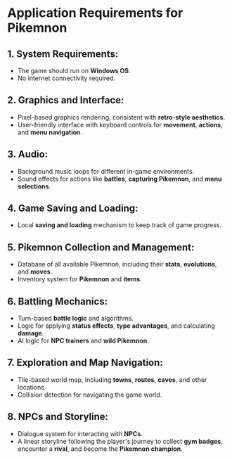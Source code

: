 # Application Requirements for Pikemnon

## 1. System Requirements:
- The game should run on **Windows OS**.
- No internet connectivity required.

## 2. Graphics and Interface:
- Pixel-based graphics rendering, consistent with **retro-style aesthetics**.
- User-friendly interface with keyboard controls for **movement**, **actions**, and **menu navigation**.

## 3. Audio:
- Background music loops for different in-game environments.
- Sound effects for actions like **battles**, **capturing Pikemnon**, and **menu selections**.

## 4. Game Saving and Loading:
- Local **saving and loading** mechanism to keep track of game progress.

## 5. Pikemnon Collection and Management:
- Database of all available Pikemnon, including their **stats**, **evolutions**, and **moves**.
- Inventory system for **Pikemnon** and **items**.

## 6. Battling Mechanics:
- Turn-based **battle logic** and algorithms.
- Logic for applying **status effects**, **type advantages**, and calculating **damage**.
- AI logic for **NPC trainers** and **wild Pikemnon**.

## 7. Exploration and Map Navigation:
- Tile-based world map, including **towns**, **routes**, **caves**, and other locations.
- Collision detection for navigating the game world.

## 8. NPCs and Storyline:
- Dialogue system for interacting with **NPCs**.
- A linear storyline following the player's journey to collect **gym badges**, encounter a **rival**, and become the **Pikemnon champion**.